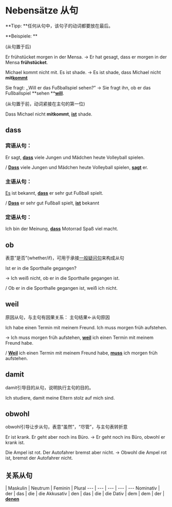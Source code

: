 <!-- source: https://www.notion.so/Nebens-tze-1b5f21c3ea5380cdbce7caa5eb2bf1e1 -->

# Nebensätze 从句

**Tipp: **任何从句中，该句子的动词都要放在最后。

**Beispiele: **

(从句置于后)

Er frühstücket morgen in der Mensa. → Er hat gesagt, dass er morgen in der Mensa **frühstücket**.

Michael kommt nicht mit. Es ist shade. → Es ist shade, dass Michael nicht **mit**<u>**kommt**</u>

Sie fragt: ,,Will er das Fußballspiel sehen?”   → Sie fragt ihn, ob er das Fußballspiel **sehen **<u>**will**</u>.


(从句置于前，动词紧接在主句的第一位)

Dass Michael nicht **mitkommt**, <u>**ist**</u> shade.

## dass

### 宾语从句：

Er sagt, <u>**dass**</u> viele Jungen und Mädchen heute Volleyball spielen.

/ <u>**Dass**</u> viele Jungen und Mädchen heute Volleyball spielen, <u>**sagt**</u> er.

### 主语从句：

<u>Es</u> ist bekannt, <u>**dass**</u> er sehr gut Fußball spielt. 

/ <u>**Dass**</u> er sehr gut Fußball spielt, <u>**ist**</u> bekannt


### 定语从句：

Ich bin der Meinung, <u>**dass**</u> Motorrad Spaß viel macht.

## ob

表意”是否”(whether/if)，可用于承接<u>一般疑问句</u>来构成从句

Ist er in die Sporthalle gegangen?

→ Ich weiß nicht, ob er in die Sporthalle gegangen ist. 

/ Ob er in die Sporthalle gegangen ist, weiß ich nicht.

## weil

原因从句，与主句有因果关系： 主句结果←从句原因

Ich habe einen Termin mit meinem Freund. Ich muss morgen früh aufstehen.

→ Ich muss morgen früh aufstehen, <u>**weil**</u> ich einen Termin mit meinem Freund habe.

/ <u>**Weil**</u> ich einen Termin mit meinem Freund habe, <u>**muss**</u> ich morgen früh aufstehen.


## damit

damit引导目的从句，说明执行主句的目的。

Ich studiere, damit meine Eltern stolz auf mich sind. 


## obwohl

obwohl引导让步从句，表意“虽然”，“尽管”，与主句表转折意

Er ist krank. Er geht aber noch ins Büro. → Er geht noch ins Büro, obwohl er krank ist.

Die Ampel ist rot. Der Autofahrer bremst aber nicht. → Obwohl die Ampel rot ist, bremst der Autofahrer nicht.

## 关系从句

 | Maskulin | Neutrum | Feminin | Plural
--- | --- | --- | --- | ---
Nominativ | der | das | die | die
Akkusativ | den | das | die | die
Dativ | dem | dem | der | <u>**denen**</u>


